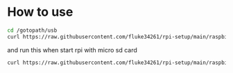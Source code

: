 # How to use

```sh
cd /gotopath/usb
curl https://raw.githubusercontent.com/fluke34261/rpi-setup/main/raspbian/init.sh | sh -s {your_wifi_ssid} {your_wifi_password}
```

and run this when start rpi with micro sd card
```sh
curl https://raw.githubusercontent.com/fluke34261/rpi-setup/main/raspbian/set_static_ip_without_monitor.sh | sh -s {dynamic_last_8_bit} {static_last_8_bit}
```
